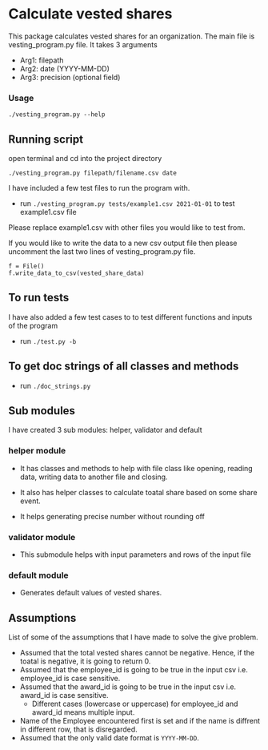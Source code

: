 # Calculate vested shares

This package calculates vested shares for an organization.
The main file is vesting_program.py file. It takes 3 arguments
- Arg1: filepath
- Arg2: date (YYYY-MM-DD)
- Arg3: precision (optional field)


### Usage
```
./vesting_program.py --help
```

## Running script
open terminal and cd into the project directory
```
./vesting_program.py filepath/filename.csv date
```

I have included a few test files to run the program with.

- run `./vesting_program.py tests/example1.csv 2021-01-01` to test example1.csv file

Please replace example1.csv with other files you would like to test from.


If you would like to write the data to a new csv output file then please uncomment the last two lines of vesting_program.py file.

```
f = File()
f.write_data_to_csv(vested_share_data)
```

## To run tests
I have also added a few test cases to to test different functions and inputs of the program
- run `./test.py -b`


## To get doc strings of all classes and methods
- run `./doc_strings.py`


## Sub modules
I have created 3 sub modules: helper, validator and default

### helper module
- It has classes and methods to help with file class like opening, reading data, writing data to another file and closing.

- It also has helper classes to calculate toatal share based on some share event.

- It helps generating precise number without rounding off



### validator module
- This submodule helps with input parameters and rows of the input file


### default module
- Generates default values of vested shares.

## Assumptions
List of some of the assumptions that I have made to solve the give problem.
- Assumed that the total vested shares cannot be negative. Hence, if the toatal is negative, it is going to return 0.
- Assumed that the employee_id is going to be true in the input csv i.e. employee_id is case sensitive.
- Assumed that the award_id is going to be true in the input csv i.e. award_id is case sensitive.
    - Different cases (lowercase or uppercase) for employee_id and award_id means multiple input.
- Name of the Employee encountered first is set and if the name is diffrent in different row, that is disregarded.
- Assumed that the only valid date format is `YYYY-MM-DD`.



